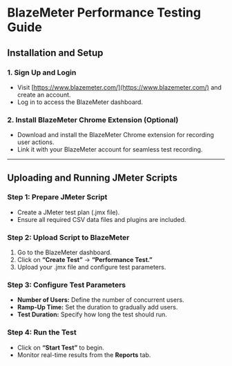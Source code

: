 # BlazeMeter Performance Testing Guide  

## Installation and Setup  

### 1. **Sign Up and Login**  
- Visit [https://www.blazemeter.com/](https://www.blazemeter.com/) and create an account.  
- Log in to access the BlazeMeter dashboard.  

### 2. **Install BlazeMeter Chrome Extension (Optional)**  
- Download and install the BlazeMeter Chrome extension for recording user actions.  
- Link it with your BlazeMeter account for seamless test recording.  

---

## Uploading and Running JMeter Scripts  

### Step 1: Prepare JMeter Script  
- Create a JMeter test plan (.jmx file).  
- Ensure all required CSV data files and plugins are included.  

### Step 2: Upload Script to BlazeMeter  
1. Go to the BlazeMeter dashboard.  
2. Click on **“Create Test”** → **“Performance Test.”**  
3. Upload your .jmx file and configure test parameters.  

### Step 3: Configure Test Parameters  
- **Number of Users:** Define the number of concurrent users.  
- **Ramp-Up Time:** Set the duration to gradually add users.  
- **Test Duration:** Specify how long the test should run.  

### Step 4: Run the Test  
- Click on **“Start Test”** to begin.  
- Monitor real-time results from the **Reports** tab.  
